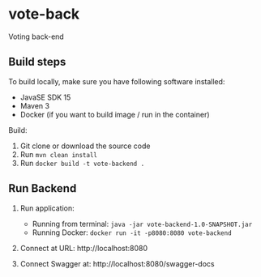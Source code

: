 # vote-back
Voting back-end

## Build steps

To build locally, make sure you have following software installed:
* JavaSE SDK 15
* Maven 3 
* Docker (if you want to build image / run in the container)

Build:
1. Git clone or download the source code
2. Run `mvn clean install`
3. Run `docker build -t vote-backend .`

## Run Backend
1. Run application:
    * Running from terminal: 
    `java -jar vote-backend-1.0-SNAPSHOT.jar`
    * Running Docker:
   `docker run -it -p8080:8080 vote-backend`
      
2. Connect at URL: http://localhost:8080
3. Connect Swagger at: http://localhost:8080/swagger-docs

